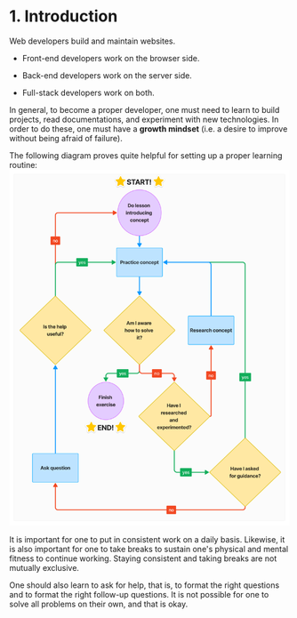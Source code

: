 # 1. Introduction

Web developers build and maintain websites.

- Front-end developers work on the browser side.

- Back-end developers work on the server side.

- Full-stack developers work on both.

In general, to become a proper developer, one must need to learn to build projects, read documentations, and experiment with new technologies. In order to do these, one must have a **growth mindset** (i.e. a desire to improve without being afraid of failure).

The following diagram proves quite helpful for setting up a proper learning routine:
![alt text](/Images/image.png)

It is important for one to put in consistent work on a daily basis. Likewise, it is also important for one to take breaks to sustain one's physical and mental fitness to continue working. Staying consistent and taking breaks are not mutually exclusive.

One should also learn to ask for help, that is, to format the right questions and to format the right follow-up questions. It is not possible for one to solve all problems on their own, and that is okay.
